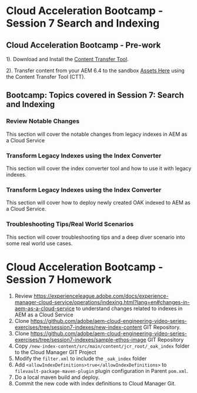 # Cloud Acceleration Bootcamp - Session 7 Search and Indexing

## Cloud Acceleration Bootcamp -  Pre-work

1). Download and Install the [Content Transfer Tool](https://experience.adobe.com/#/downloads/content/software-distribution/en/aemcloud.html).

2). Transfer content from your AEM 6.4 to the sandbox [Assets Here](https://github.com/adobe/aem-cloud-engineering-video-series-exercises/tree/session6-transfercontent/assets) using the Content Transfer Tool (CTT).

## Bootcamp: Topics covered in Session 7: Search and Indexing


### Review Notable Changes

This section will cover the notable changes from legacy indexes in AEM as a Cloud Service

### Transform Legacy Indexes using the Index Converter

This section will cover the index converter tool and how to use it with legacy indexes. 

### Transform Legacy Indexes using the Index Converter

This section will cover how to deploy newly created OAK indexed to AEM as a Cloud Service. 

### Troubleshooting Tips/Real World Scenarios

This section will cover troubleshooting tips and a deep diver scenario into some real world use cases. 

# Cloud Acceleration Bootcamp - Session 7 Homework

1. Review https://experienceleague.adobe.com/docs/experience-manager-cloud-service/operations/indexing.html?lang=en#changes-in-aem-as-a-cloud-service to understand changes related to indexes in AEM as a Cloud Service
2. Clone https://github.com/adobe/aem-cloud-engineering-video-series-exercises/tree/session7-indexes/new-index-content GIT Repository.
3. Clone https://github.com/adobe/aem-cloud-engineering-video-series-exercises/tree/session7-indexes/sample-ethos-image GIT Repository
4. Copy ` /new-index-content/src/main/content/jcr_root/_oak_index ` folder to the Cloud Manager GIT Project
5. Modify the ` filter.xml ` to include the ` _oak_index ` folder
6. Add ` <allowIndexDefinitions>true</allowIndexDefinitions> ` to ` filevault-package-maven-plugin ` plugin configuration in Parent `pom.xml`.
7. Do a local maven build and deploy.
8. Commit the new code with index definitions to Cloud Manager Git.


